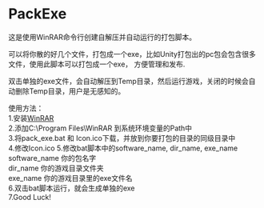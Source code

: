 # PackExe

这是使用WinRAR命令行创建自解压并自动运行的打包脚本。

可以将你散的好几个文件，打包成一个exe，比如Unity打包出的pc包会包含很多文件，使用此脚本可以打包成一个exe， 方便管理和发布.

双击单独的exe文件，会自动解压到Temp目录，然后运行游戏，关闭的时候会自动删除Temp目录，用户是无感知的。

使用方法：<br>
1.安装[WinRAR](https://www.win-rar.com/start.html?&L=0) <br>
2.添加C:\Program Files\WinRAR 到系统环境变量的Path中 <br>
3.将pack_exe.bat 和 Icon.ico下载，并放到你要打包的目录的同级目录中 <br>
4.修改Icon.ico
5.修改bat脚本中的software_name, dir_name, exe_name <br>
  software_name   你的包名字 <br>
  dir_name        你的游戏目录文件夹 <br>
  exe_name        你的游戏目录里的exe文件名 <br>
6.双击bat脚本运行，就会生成单独的exe <br>
7.Good Luck!
